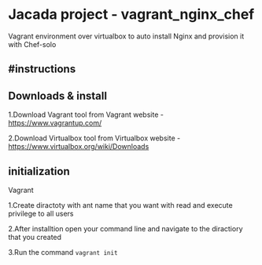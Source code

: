 # Jacada project - vagrant_nginx_chef
Vagrant environment over virtualbox to auto install Nginx and provision it with Chef-solo

#instructions
----

Downloads & install
---

1.Download Vagrant tool from Vagrant website - https://www.vagrantup.com/

2.Download Virtualbox tool from Virtualbox website - https://www.virtualbox.org/wiki/Downloads

initialization
---
Vagrant

1.Create diractoty with ant name that you want with read and execute privilege to all users

2.After installtion open your command line and navigate to the diractiory that you created

3.Run the command  `vagrant init`
